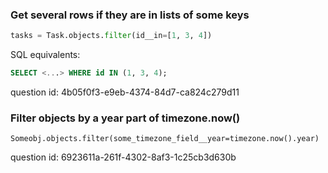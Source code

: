 ### Get several rows if they are in lists of some keys

```python
tasks = Task.objects.filter(id__in=[1, 3, 4])
```

SQL equivalents:
```sql
SELECT <...> WHERE id IN (1, 3, 4);
```

question id: 4b05f0f3-e9eb-4374-84d7-ca824c279d11



### Filter objects by a year part of timezone.now()
`Someobj.objects.filter(some_timezone_field__year=timezone.now().year)`

question id: 6923611a-261f-4302-8af3-1c25cb3d630b


